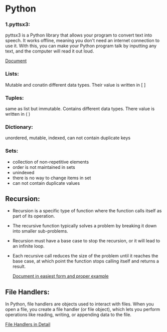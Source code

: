 # Python
### 1.pyttsx3:
pyttsx3 is a Python library that allows your program to convert text into speech.
It works offline, meaning you don't need an internet connection to use it.
With this, you can make your Python program talk by inputting any text, and the computer will read it out loud.

[Document](https://www.canva.com/design/DAGUFSWoyCE/r3eWsz1UC_emvjpiZ-ve6Q/view?utm_content=DAGUFSWoyCE&utm_campaign=designshare&utm_medium=link&utm_source=editor)
### Lists:
Mutable and conatin different data types. Their value is written in [ ]
### Tuples:
same as list but immutable. Contains different data types. There value is written in ( )
### Dictionary:
unordered, mutable, indexed, can not contain duplicate keys
### Sets:
- collection of non-repetitive elements
- order is not maintained in sets
- unindexed
- there is no way to change items in set
- can not contain duplicate values
## Recursion:
- Recursion is a specific type of function where the function calls itself as part of its operation.
- The recursive function typically solves a problem by breaking it down into smaller sub-problems.
- Recursion must have a base case to stop the recursion, or it will lead to an infinite loop.
- Each recursive call reduces the size of the problem until it reaches the base case, at which point the function stops calling itself and returns a result.
  
  [Document in easiest form and proper example](https://www.canva.com/design/DAGUecyPeCk/l-yX7S3C58n-mwQ0SlYsLA/view?utm_content=DAGUecyPeCk&utm_campaign=designshare&utm_medium=link&utm_source=editor)

## File Handlers:
In Python, file handlers are objects used to interact with files. When you open a file, you create a file handler (or file object), which lets you perform operations like reading, writing, or appending data to the file.

[File Handlers in Detail](https://www.canva.com/design/DAGUf2WfU6Q/CvKZ-c187C4iDDmq-5z4Vg/view?utm_content=DAGUf2WfU6Q&utm_campaign=designshare&utm_medium=link&utm_source=editor)

